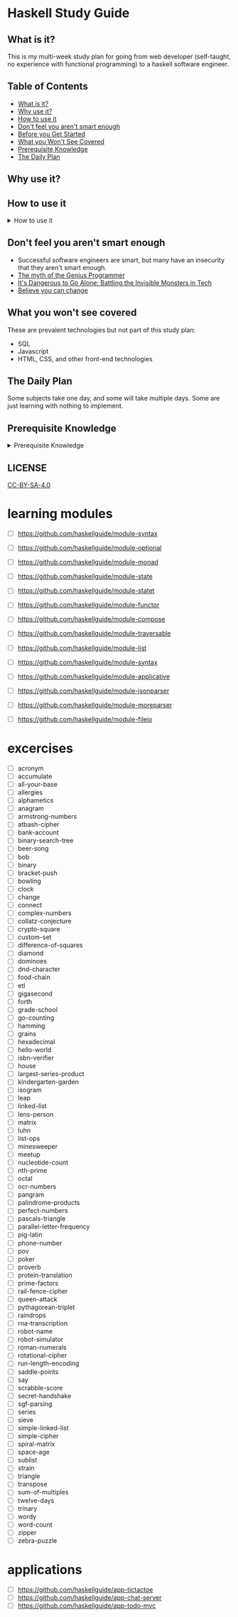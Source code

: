 # Haskell Study Guide

## What is it?

This is my multi-week study plan for going from web developer (self-taught, no experience with functional programming) to a haskell software engineer.

## Table of Contents

- [What is it?](#what-is-it)
- [Why use it?](#why-use-it)
- [How to use it](#how-to-use-it)
- [Don't feel you aren't smart enough](#dont-feel-you-arent-smart-enough)
- [Before you Get Started](#before-you-get-started)
- [What you Won't See Covered](#what-you-wont-see-covered)
- [Prerequisite Knowledge](#prerequisite-knowledge)
- [The Daily Plan](#the-daily-plan)

## Why use it?


## How to use it

<details>
<summary>How to use it</summary>

Everything below is an outline, and you should tackle the items in order from top to bottom.

I'm using Github's special markdown flavor, including tasks lists to check progress.

**Create a new branch so you can check items like this, just put an x in the brackets: [x]**


    Fork a branch and follow the commands below

`git checkout -b progress`

`git remote add jwasham https://github.com/jwasham/coding-interview-university`

`git fetch --all`

    Mark all boxes with X after you completed your changes

`git add . `

`git commit -m "Marked x" `

`git rebase jwasham/master `

`git push --force `

[More about Github-flavored markdown](https://guides.github.com/features/mastering-markdown/#GitHub-flavored-markdown)

</details>


## Don't feel you aren't smart enough
- Successful software engineers are smart, but many have an insecurity that they aren't smart enough.
- [The myth of the Genius Programmer](https://www.youtube.com/watch?v=0SARbwvhupQ)
- [It's Dangerous to Go Alone: Battling the Invisible Monsters in Tech](https://www.youtube.com/watch?v=1i8ylq4j_EY)
- [Believe you can change](http://www.aaronsw.com/weblog/dweck)

## What you won't see covered

These are prevalent technologies but not part of this study plan:

- SQL
- Javascript
- HTML, CSS, and other front-end technologies

## The Daily Plan

Some subjects take one day, and some will take multiple days. Some are just learning with nothing to implement.


## Prerequisite Knowledge

<details>
<summary>Prerequisite Knowledge</summary>

- [ ] **Learn C**
    - C is everywhere. You'll see examples in books, lectures, videos, *everywhere* while you're studying.
    - [ ] [C Programming Language, Vol 2](https://www.amazon.com/Programming-Language-Brian-W-Kernighan/dp/0131103628)
        - This is a short book, but it will give you a great handle on the C language and if you practice it a little
            you'll quickly get proficient. Understanding C helps you understand how programs and memory work.
        - [answers to questions](https://github.com/lekkas/c-algorithms)

</details>

## LICENSE

[CC-BY-SA-4.0](./LICENSE.txt)

# learning modules
- [ ] https://github.com/haskellguide/module-syntax
- [ ] https://github.com/haskellguide/module-optional
- [ ] https://github.com/haskellguide/module-monad
- [ ] https://github.com/haskellguide/module-state
- [ ] https://github.com/haskellguide/module-statet
- [ ] https://github.com/haskellguide/module-functor
- [ ] https://github.com/haskellguide/module-compose
- [ ] https://github.com/haskellguide/module-traversable
- [ ] https://github.com/haskellguide/module-list
- [ ] https://github.com/haskellguide/module-syntax
- [ ] https://github.com/haskellguide/module-applicative
- [ ] https://github.com/haskellguide/module-jsonparser
- [ ] https://github.com/haskellguide/module-moreparser
- [ ] https://github.com/haskellguide/module-fileio


# excercises
- [ ] acronym
- [ ] accumulate
- [ ] all-your-base
- [ ] allergies
- [ ] alphametics
- [ ] anagram
- [ ] armstrong-numbers
- [ ] atbash-cipher
- [ ] bank-account
- [ ] binary-search-tree
- [ ] beer-song
- [ ] bob
- [ ] binary
- [ ] bracket-push
- [ ] bowling
- [ ] clock
- [ ] change
- [ ] connect
- [ ] complex-numbers
- [ ] collatz-conjecture
- [ ] crypto-square
- [ ] custom-set
- [ ] difference-of-squares
- [ ] diamond
- [ ] dominoes
- [ ] dnd-character
- [ ] food-chain
- [ ] etl
- [ ] gigasecond
- [ ] forth
- [ ] grade-school
- [ ] go-counting
- [ ] hamming
- [ ] grains
- [ ] hexadecimal
- [ ] hello-world
- [ ] isbn-verifier
- [ ] house
- [ ] largest-series-product
- [ ] kindergarten-garden
- [ ] isogram
- [ ] leap
- [ ] linked-list
- [ ] lens-person
- [ ] matrix
- [ ] luhn
- [ ] list-ops
- [ ] minesweeper
- [ ] meetup
- [ ] nucleotide-count
- [ ] nth-prime
- [ ] octal
- [ ] ocr-numbers
- [ ] pangram
- [ ] palindrome-products
- [ ] perfect-numbers
- [ ] pascals-triangle
- [ ] parallel-letter-frequency
- [ ] pig-latin
- [ ] phone-number
- [ ] pov
- [ ] poker
- [ ] proverb
- [ ] protein-translation
- [ ] prime-factors
- [ ] rail-fence-cipher
- [ ] queen-attack
- [ ] pythagorean-triplet
- [ ] raindrops
- [ ] rna-transcription
- [ ] robot-name
- [ ] robot-simulator
- [ ] roman-numerals
- [ ] rotational-cipher
- [ ] run-length-encoding
- [ ] saddle-points
- [ ] say
- [ ] scrabble-score
- [ ] secret-handshake
- [ ] sgf-parsing
- [ ] series
- [ ] sieve
- [ ] simple-linked-list
- [ ] simple-cipher
- [ ] spiral-matrix
- [ ] space-age
- [ ] sublist
- [ ] strain
- [ ] triangle
- [ ] transpose
- [ ] sum-of-multiples
- [ ] twelve-days
- [ ] trinary
- [ ] wordy
- [ ] word-count
- [ ] zipper
- [ ] zebra-puzzle

# applications
- [ ] https://github.com/haskellguide/app-tictactoe
- [ ] https://github.com/haskellguide/app-chat-server
- [ ] https://github.com/haskellguide/app-todo-mvc
